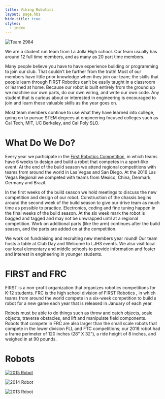 ```yaml
---
title: Viking Robotics
layout: page.hbs
hide-title: true
styles:
  - index
---
```


![Team 2984](/images/team/team-photo.jpg)

We are a student run team from La Jolla High school. Our team usually has around 12 full time members, and as many as 20 part time members.

Many people believe you have to have experience building or programming to join our club. That couldn’t be further from the truth! Most of our members have little prior knowledge when they join our team; the skills that people learn through FIRST Robotics can’t be easily taught in a classroom or learned at home. Because our robot is built entirely from the ground up we machine our own parts, do our own wiring, and write our own code. Any student that is curious about or interested in engineering is encouraged to join and learn these valuable skills as the year goes on.

Most team members continue to use what they have learned into college, going on to pursue STEM degrees at engineering focused colleges such as Cal Tech, MIT, UC Berkeley, and Cal Poly SLO.

# What Do We Do?

Every year we participate in the [First Robotics Competition](http://www.firstinspires.org/robotics/frc), in which teams have 6 weeks to design and build a robot that competes in a sport-like event. At the end of the build season we attend regional competitions with teams from around the world in Las Vegas and San Diego. At the 2016 Las Vegas Regional we competed with teams from Mexico, China, Denmark, Germany and Brazil.

In the first weeks of the build season we hold meetings to discuss the new competition and design of our robot. Construction of the chassis begins around the second week of the build season to give our drive team as much time as possible to practice. Electronics, coding and fine tuning happen in the final weeks of the build season. At the six week mark the robot is bagged and tagged and may not be unwrapped until at a regional competition. Work on additional parts (like the arm) continues after the build season, and the parts are added on at the competition.

We work on fundraising and recruiting new members year round! Our team hosts a table at Club Day and Welcome to LJHS events. We also visit local our local elementary and middle schools to provide information and foster and interest in engineering in younger students.

# FIRST and FRC

FIRST is a non-profit organization that organizes robotics competitions for K-12 students. FRC is the high school division of FIRST Robotics , in which teams from around the world compete in a six-week competition to build a robot for a new game each year that is released in January of each year.

Robots must be able to do things such as throw and catch objects, scale objects, traverse obstacles, and lift and manipulate field components. Robots that compete in FRC are also larger than the small scale robots that compete in the lower division FLL and FTC competitions; our 2016 robot had a frame perimeter of 120 inches (28” X 32”), a ride height of 8 inches, and weighed in at 90 pounds.

# Robots

[![2015 Robot](/images/team/robobo-2015.jpg)](/robots/2015/)

![2014 Robot](/images/team/robot-2014.jpg)

![2013 Robot](/images/team/robot-2013.jpg)


